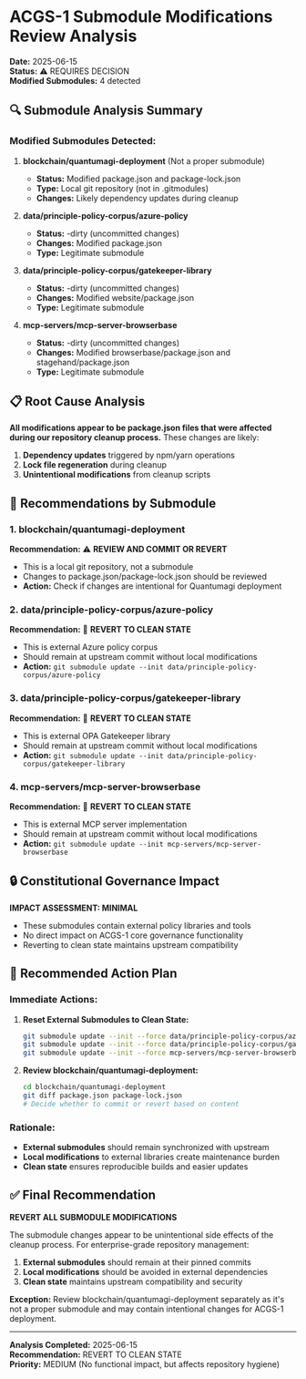 # ACGS-1 Submodule Modifications Review Analysis

**Date:** 2025-06-15  
**Status:** ⚠️ REQUIRES DECISION  
**Modified Submodules:** 4 detected

## 🔍 Submodule Analysis Summary

### **Modified Submodules Detected:**

1. **blockchain/quantumagi-deployment** (Not a proper submodule)
   - **Status:** Modified package.json and package-lock.json
   - **Type:** Local git repository (not in .gitmodules)
   - **Changes:** Likely dependency updates during cleanup

2. **data/principle-policy-corpus/azure-policy** 
   - **Status:** -dirty (uncommitted changes)
   - **Changes:** Modified package.json
   - **Type:** Legitimate submodule

3. **data/principle-policy-corpus/gatekeeper-library**
   - **Status:** -dirty (uncommitted changes) 
   - **Changes:** Modified website/package.json
   - **Type:** Legitimate submodule

4. **mcp-servers/mcp-server-browserbase**
   - **Status:** -dirty (uncommitted changes)
   - **Changes:** Modified browserbase/package.json and stagehand/package.json
   - **Type:** Legitimate submodule

## 📋 Root Cause Analysis

**All modifications appear to be package.json files that were affected during our repository cleanup process.** These changes are likely:

1. **Dependency updates** triggered by npm/yarn operations
2. **Lock file regeneration** during cleanup
3. **Unintentional modifications** from cleanup scripts

## 🎯 Recommendations by Submodule

### **1. blockchain/quantumagi-deployment**
**Recommendation:** ⚠️ **REVIEW AND COMMIT OR REVERT**
- This is a local git repository, not a submodule
- Changes to package.json/package-lock.json should be reviewed
- **Action:** Check if changes are intentional for Quantumagi deployment

### **2. data/principle-policy-corpus/azure-policy**
**Recommendation:** 🔄 **REVERT TO CLEAN STATE**
- This is external Azure policy corpus
- Should remain at upstream commit without local modifications
- **Action:** `git submodule update --init data/principle-policy-corpus/azure-policy`

### **3. data/principle-policy-corpus/gatekeeper-library**
**Recommendation:** 🔄 **REVERT TO CLEAN STATE**
- This is external OPA Gatekeeper library
- Should remain at upstream commit without local modifications
- **Action:** `git submodule update --init data/principle-policy-corpus/gatekeeper-library`

### **4. mcp-servers/mcp-server-browserbase**
**Recommendation:** 🔄 **REVERT TO CLEAN STATE**
- This is external MCP server implementation
- Should remain at upstream commit without local modifications
- **Action:** `git submodule update --init mcp-servers/mcp-server-browserbase`

## 🔒 Constitutional Governance Impact

**IMPACT ASSESSMENT: MINIMAL**
- These submodules contain external policy libraries and tools
- No direct impact on ACGS-1 core governance functionality
- Reverting to clean state maintains upstream compatibility

## 🚀 Recommended Action Plan

### **Immediate Actions:**

1. **Reset External Submodules to Clean State:**
   ```bash
   git submodule update --init --force data/principle-policy-corpus/azure-policy
   git submodule update --init --force data/principle-policy-corpus/gatekeeper-library  
   git submodule update --init --force mcp-servers/mcp-server-browserbase
   ```

2. **Review blockchain/quantumagi-deployment:**
   ```bash
   cd blockchain/quantumagi-deployment
   git diff package.json package-lock.json
   # Decide whether to commit or revert based on content
   ```

### **Rationale:**
- **External submodules** should remain synchronized with upstream
- **Local modifications** to external libraries create maintenance burden
- **Clean state** ensures reproducible builds and easier updates

## ✅ Final Recommendation

**REVERT ALL SUBMODULE MODIFICATIONS**

The submodule changes appear to be unintentional side effects of the cleanup process. For enterprise-grade repository management:

1. **External submodules** should remain at their pinned commits
2. **Local modifications** should be avoided in external dependencies
3. **Clean state** maintains upstream compatibility and security

**Exception:** Review blockchain/quantumagi-deployment separately as it's not a proper submodule and may contain intentional changes for ACGS-1 deployment.

---

**Analysis Completed:** 2025-06-15  
**Recommendation:** REVERT TO CLEAN STATE  
**Priority:** MEDIUM (No functional impact, but affects repository hygiene)
